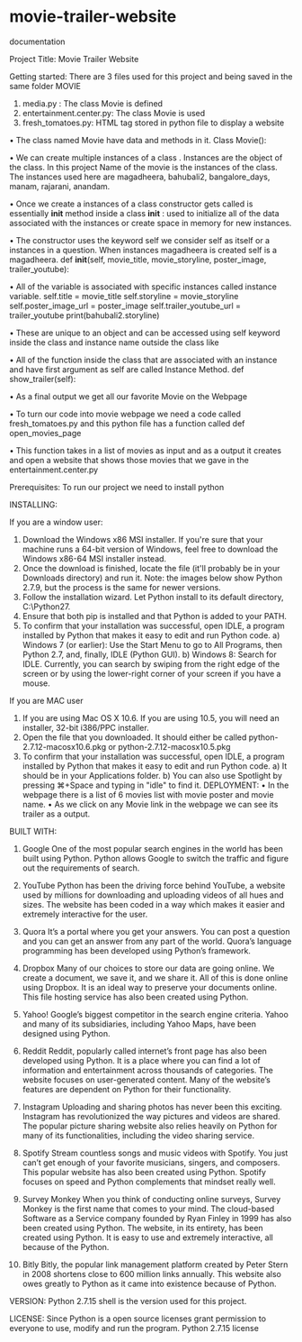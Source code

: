 # movie-trailer-website
documentation 

Project Title: Movie Trailer Website

Getting started: 
	There are 3 files used for this project and being saved in the same folder MOVIE
1.	media.py :  The class Movie is defined
2.	entertainment.center.py: The class Movie is used
3.	fresh_tomatoes.py: HTML  tag stored in python file to display a website

•	The class named Movie have data and methods in it.
  Class Movie():

•	We can create multiple instances of a class .
Instances are the object of the class. In this project Name of the movie is the instances of the class. The instances used here are magadheera, bahubali2, bangalore_days, manam, rajarani, anandam.

•	Once we create a instances of a class constructor gets called is essentially __init__ method inside a class
__init__ : used to initialize all of the data associated with the instances or create space in memory for new instances.

•	The constructor uses the keyword self we consider self as itself or a instances in a question. When instances magadheera is created self is a magadheera.
  def __init__(self, movie_title, movie_storyline, poster_image, trailer_youtube):

•	All of the variable is associated with specific instances called instance variable.
              self.title = movie_title
              self.storyline = movie_storyline
              self.poster_image_url = poster_image
              self.trailer_youtube_url = trailer_youtube
print(bahubali2.storyline)

•	These are unique to an object and can be accessed using self keyword inside the class and instance name outside the class like 

•	All of the function inside the class that are associated with an instance and have first argument as self are called Instance Method.
    def show_trailer(self):

•	As a final output we get all our favorite Movie on the Webpage

•	To turn our code into movie webpage we need a code called fresh_tomatoes.py  and this python file has a function called 
    def open_movies_page

•	This function takes in a list of movies as input and as a output it creates and open a website that shows those movies that we gave in the entertainment.center.py

Prerequisites:
  To run our project we need to install python

INSTALLING:

If you are a window user:

1.	Download the Windows x86 MSI installer. If you're sure that your machine runs a 64-bit version of 
Windows, feel free to download the Windows x86-64 MSI installer instead.
2.	Once the download is finished, locate the file (it'll probably be in your Downloads directory) and run it. Note: the images below show Python 2.7.9, but the process is the same for newer versions.
3.	Follow the installation wizard. Let Python install to its default directory, C:\Python27\.
4.	Ensure that both pip is installed and that Python is added to your PATH.
5.	To confirm that your installation was successful, open IDLE, a program installed by Python that makes it easy to edit and run Python code.
a) Windows 7 (or earlier): Use the Start Menu to go to All Programs, then Python 2.7, and, finally, IDLE (Python GUI).
b) Windows 8: Search for IDLE. Currently, you can search by swiping from the right edge of the screen or by using the lower-right corner of your screen if you have a mouse.

If you are MAC user

1.	If you are using Mac OS X 10.6. If you are using 10.5, you will need an installer, 32-bit i386/PPC installer.
2.	Open the file that you downloaded. It should either be called python-2.7.12-macosx10.6.pkg or python-2.7.12-macosx10.5.pkg
3.	To confirm that your installation was successful, open IDLE, a program installed by Python that makes it easy to edit and run Python code.
a)	It should be in your Applications folder.
b)	You can also use Spotlight by pressing ⌘+Space and typing in "idle" to find it.
DEPLOYMENT:
•	In the webpage there is a list of 6 movies list with movie poster and movie name.
•	As we click on any Movie link in the webpage  we can see its trailer as a output.

BUILT WITH:

1. Google
One of the most popular search engines in the world has been built using Python. Python allows Google to switch the traffic and figure out the requirements of search.

2. YouTube
Python has been the driving force behind YouTube, a website used by millions for downloading and uploading videos of all hues and sizes.  The website has been coded in a way which makes it easier and extremely interactive for the user.

3. Quora
It’s a portal where you get your answers. You can post a question and you can get an answer from any part of the world.  Quora’s language programming has been developed using Python’s framework.

4. Dropbox
Many of our choices to store our data are going online. We create a document, we save it, and we share it. All of this is done online using Dropbox. It is an ideal way to preserve your documents online. This file hosting service has also been created using Python.

5. Yahoo!
Google’s biggest competitor in the search engine criteria. Yahoo and many of its subsidiaries, including Yahoo Maps, have been designed using Python.

6. Reddit
Reddit, popularly called internet’s front page has also been developed using Python. It is a place where you can find a lot of information and entertainment across thousands of categories. The website focuses on user-generated content. Many of the website’s features are dependent on Python for their functionality.

7. Instagram
 	Uploading and sharing photos has never been this exciting. Instagram has revolutionized the way pictures and videos are shared. The popular picture sharing website also relies heavily on Python for many of its functionalities, including the video sharing service.

8.  Spotify
Stream countless songs and music videos with Spotify. You just can’t get enough of your favorite musicians, singers, and composers. This popular website has also been created using Python. Spotify focuses on speed and Python complements that mindset really well.

9. Survey Monkey
When you think of conducting online surveys, Survey Monkey is the first name that comes to your mind. The cloud-based Software as a Service company founded by Ryan Finley in 1999 has also been created using Python.  The website, in its entirety, has been created using Python. It is easy to use and extremely interactive, all because of the Python.

10. Bitly
Bitly, the popular link management platform created by Peter Stern in 2008 shortens close to 600 million links annually. This website also owes greatly to Python as it came into existence because of Python.

VERSION:
Python 2.7.15 shell is the version used for this project.

LICENSE:
Since Python is a open source licenses grant permission to everyone to use, modify and run the program.
Python 2.7.15 license






